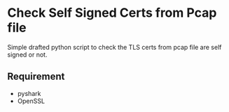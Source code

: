 # Check Self Signed Certs from Pcap file

Simple drafted python script to check the TLS certs from pcap file are self signed or not.

## Requirement
- pyshark
- OpenSSL
